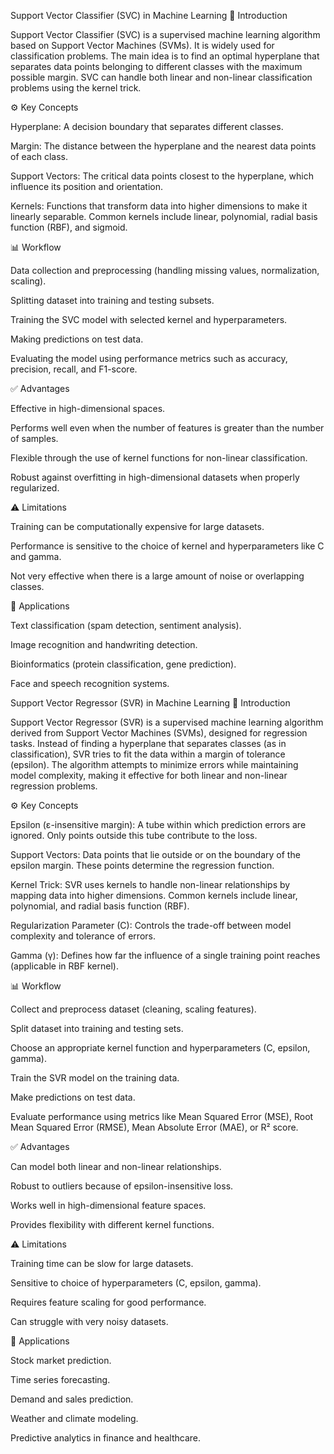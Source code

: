 Support Vector Classifier (SVC) in Machine Learning
📌 Introduction

Support Vector Classifier (SVC) is a supervised machine learning algorithm based on Support Vector Machines (SVMs). It is widely used for classification problems. The main idea is to find an optimal hyperplane that separates data points belonging to different classes with the maximum possible margin. SVC can handle both linear and non-linear classification problems using the kernel trick.

⚙️ Key Concepts

Hyperplane: A decision boundary that separates different classes.

Margin: The distance between the hyperplane and the nearest data points of each class.

Support Vectors: The critical data points closest to the hyperplane, which influence its position and orientation.

Kernels: Functions that transform data into higher dimensions to make it linearly separable. Common kernels include linear, polynomial, radial basis function (RBF), and sigmoid.

📊 Workflow

Data collection and preprocessing (handling missing values, normalization, scaling).

Splitting dataset into training and testing subsets.

Training the SVC model with selected kernel and hyperparameters.

Making predictions on test data.

Evaluating the model using performance metrics such as accuracy, precision, recall, and F1-score.

✅ Advantages

Effective in high-dimensional spaces.

Performs well even when the number of features is greater than the number of samples.

Flexible through the use of kernel functions for non-linear classification.

Robust against overfitting in high-dimensional datasets when properly regularized.

⚠️ Limitations

Training can be computationally expensive for large datasets.

Performance is sensitive to the choice of kernel and hyperparameters like C and gamma.

Not very effective when there is a large amount of noise or overlapping classes.

📌 Applications

Text classification (spam detection, sentiment analysis).

Image recognition and handwriting detection.

Bioinformatics (protein classification, gene prediction).

Face and speech recognition systems.

Support Vector Regressor (SVR) in Machine Learning
📌 Introduction

Support Vector Regressor (SVR) is a supervised machine learning algorithm derived from Support Vector Machines (SVMs), designed for regression tasks. Instead of finding a hyperplane that separates classes (as in classification), SVR tries to fit the data within a margin of tolerance (epsilon). The algorithm attempts to minimize errors while maintaining model complexity, making it effective for both linear and non-linear regression problems.

⚙️ Key Concepts

Epsilon (ε-insensitive margin): A tube within which prediction errors are ignored. Only points outside this tube contribute to the loss.

Support Vectors: Data points that lie outside or on the boundary of the epsilon margin. These points determine the regression function.

Kernel Trick: SVR uses kernels to handle non-linear relationships by mapping data into higher dimensions. Common kernels include linear, polynomial, and radial basis function (RBF).

Regularization Parameter (C): Controls the trade-off between model complexity and tolerance of errors.

Gamma (γ): Defines how far the influence of a single training point reaches (applicable in RBF kernel).

📊 Workflow

Collect and preprocess dataset (cleaning, scaling features).

Split dataset into training and testing sets.

Choose an appropriate kernel function and hyperparameters (C, epsilon, gamma).

Train the SVR model on the training data.

Make predictions on test data.

Evaluate performance using metrics like Mean Squared Error (MSE), Root Mean Squared Error (RMSE), Mean Absolute Error (MAE), or R² score.

✅ Advantages

Can model both linear and non-linear relationships.

Robust to outliers because of epsilon-insensitive loss.

Works well in high-dimensional feature spaces.

Provides flexibility with different kernel functions.

⚠️ Limitations

Training time can be slow for large datasets.

Sensitive to choice of hyperparameters (C, epsilon, gamma).

Requires feature scaling for good performance.

Can struggle with very noisy datasets.

📌 Applications

Stock market prediction.

Time series forecasting.

Demand and sales prediction.

Weather and climate modeling.

Predictive analytics in finance and healthcare.
